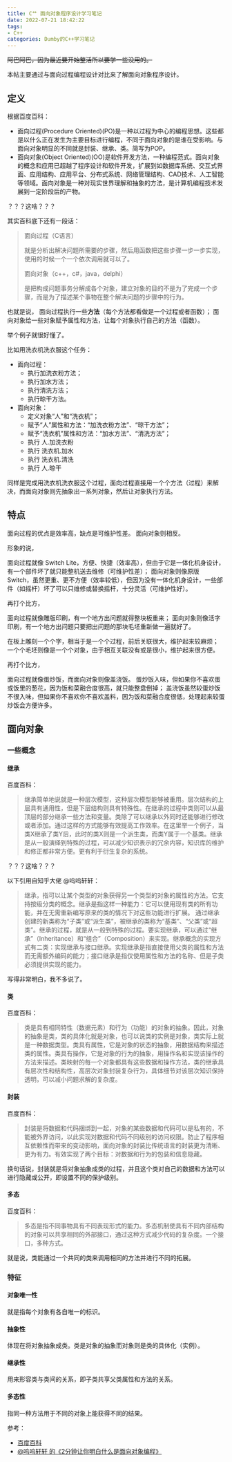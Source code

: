 ```yaml
---
title: C艹 面向对象程序设计学习笔记
date: 2022-07-21 18:42:22
tags:
- C++
categories: Dumby的C++学习笔记
---
```


~~阿巴阿巴，因为最近要开始整活所以要学一些没用的。~~

<!--more-->

本帖主要通过与面向过程编程设计对比来了解面向对象程序设计。

## 定义

根据百度百科：

- 面向过程(Procedure Oriented)(PO)是一种以过程为中心的编程思想。这些都是以什么正在发生为主要目标进行编程，不同于面向对象的是谁在受影响。与面向对象明显的不同就是封装、继承、类。简写为POP。
- 面向对象(Object Oriented)(OO)是软件开发方法，一种编程范式。面向对象的概念和应用已超越了程序设计和软件开发，扩展到如数据库系统、交互式界面、应用结构、应用平台、分布式系统、网络管理结构、CAD技术、人工智能等领域。面向对象是一种对现实世界理解和抽象的方法，是计算机编程技术发展到一定阶段后的产物。

？？？这啥？？？

其实百科底下还有一段话：

> 面向过程（C语言）
> 
> 就是分析出解决问题所需要的步骤，然后用函数把这些步骤一步一步实现，使用的时候一个一个依次调用就可以了。
> 
> 面向对象（c++，c#，java，delphi）
> 
> 是把构成问题事务分解成各个对象，建立对象的目的不是为了完成一个步骤，而是为了描述某个事物在整个解决问题的步骤中的行为。

也就是说，
面向过程执行一些**方法**（每个方法都看做是一个过程或者函数）；
面向对象给一些对象赋予属性和方法，让每个对象执行自己的方法（函数）。

举个例子就很好懂了。

比如用洗衣机洗衣服这个任务：

- 面向过程：
  - 执行加洗衣粉方法；
  - 执行加水方法；
  - 执行清洗方法；
  - 执行晾干方法。
- 面向对象：
  - 定义对象“人”和“洗衣机”；
  - 赋予“人”属性和方法：“加洗衣粉方法”、“晾干方法”；
  - 赋予“洗衣机”属性和方法：“加水方法”、“清洗方法”；
  - 执行 人.加洗衣粉
  - 执行 洗衣机.加水
  - 执行 洗衣机.清洗
  - 执行 人.晾干

同样是完成用洗衣机洗衣服这个过程，面向过程直接用一个个方法（过程）来解决，而面向对象则先抽象出一系列对象，然后让对象执行方法。

## 特点

面向过程的优点是效率高，缺点是可维护性差。
面向对象则相反。

形象的说，

面向过程就像 Switch Lite，方便、快捷（效率高），但由于它是一体化机身设计，有一个部件坏了就只能整机送去维修（可维护性差）；
面向对象则像原版 Switch，虽然更重、更不方便（效率较低），但因为没有一体化机身设计，一些部件（如摇杆）坏了可以只维修或替换摇杆，十分灵活（可维护性好）。

再打个比方，

面向过程就像雕版印刷，有一个地方出问题就得整块板重来；
面向对象则像活字印刷，有一个地方出问题只要把出问题的那块毛坯重新做一遍就好了。

在板上雕刻一个个字，相当于是一个个过程，前后关联很大，维护起来较麻烦；
一个个毛坯则像是一个个对象，由于相互关联没有或是很小，维护起来很方便。

再打个比方，

面向过程就像蛋炒饭，而面向对象则像盖浇饭。
蛋炒饭入味，但如果你不喜欢蛋或饭里的葱花，因为饭和菜融合度很高，就只能整盘倒掉；
盖浇饭虽然较蛋炒饭不很入味，但如果你不喜欢你不喜欢盖料，因为饭和菜融合度很低，处理起来较蛋炒饭会方便许多。

## 面向对象

### 一些概念

#### 继承

百度百科：

> 继承简单地说就是一种层次模型，这种层次模型能够被重用。层次结构的上层具有通用性，但是下层结构则具有特殊性。在继承的过程中类则可以从最顶层的部分继承一些方法和变量。类除了可以继承以外同时还能够进行修改或者添加。通过这样的方式能够有效提高工作效率。在这里举一个例子，当类X继承了类Y后，此时的类X则是一个派生类，而类Y属于一个基类。继承是从一般演绎到特殊的过程，可以减少知识表示的冗余内容，知识库的维护和修正都非常方便。更有利于衍生复杂的系统。

？？？这啥？？？

以下引用自知乎大佬 @呜呜轩轩：
> 继承，指可以让某个类型的对象获得另一个类型的对象的属性的方法。它支持按级分类的概念。继承是指这样一种能力：它可以使用现有类的所有功能，并在无需重新编写原来的类的情况下对这些功能进行扩展。 通过继承创建的新类称为“子类”或“派生类”，被继承的类称为“基类”、“父类”或“超类”。继承的过程，就是从一般到特殊的过程。要实现继承，可以通过“继承”（Inheritance）和“组合”（Composition）来实现。继承概念的实现方式有二类：实现继承与接口继承。实现继承是指直接使用父类的属性和方法而无需额外编码的能力；接口继承是指仅使用属性和方法的名称、但是子类必须提供实现的能力。

写得非常明白，我不多说了。

#### 类

百度百科：

> 类是具有相同特性（数据元素）和行为（功能）的对象的抽象。因此，对象的抽象是类，类的具体化就是对象，也可以说类的实例是对象，类实际上就是一种数据类型。类具有属性，它是对象的状态的抽象，用数据结构来描述类的属性。类具有操作，它是对象的行为的抽象，用操作名和实现该操作的方法来描述。类映射的每一个对象都具有这些数据和操作方法，类的继承具有层次性和结构性，高层次对象封装复杂行为，具体细节对该层次知识保持透明，可以减小问题求解的复杂度。

#### 封装

百度百科：

> 封装是将数据和代码捆绑到一起，对象的某些数据和代码可以是私有的，不能被外界访问，以此实现对数据和代码不同级别的访问权限。防止了程序相互依赖性而带来的变动影响，面向对象的封装比传统语言的封装更为清晰、更为有力。有效实现了两个目标：对数据和行为的包装和信息隐藏。

换句话说，封装就是将对象抽象成类的过程，并且这个类对自己的数据和方法可以进行隐藏或公开，即设置不同的保护级别。

#### 多态

百度百科：

> 多态是指不同事物具有不同表现形式的能力。多态机制使具有不同内部结构的对象可以共享相同的外部接口，通过这种方式减少代码的复杂度。一个接口，多种方式。

就是说，类能通过一个共同的类来调用相同的方法并进行不同的拓展。

### 特征

#### 对象唯一性

就是指每个对象有各自唯一的标识。

#### 抽象性

体现在将对象抽象成类。类是对象的抽象而对象则是类的具体化（实例）。

#### 继承性

用来形容类与类间的关系，即子类共享父类属性和方法的关系。

#### 多态性

指同一种方法用于不同的对象上能获得不同的结果。


参考：
- [百度百科](https://baike.baidu.com/item/%E9%9D%A2%E5%90%91%E5%AF%B9%E8%B1%A1/2262089#4)
- [@呜呜轩轩 的《2分钟让你明白什么是面向对象编程》](https://zhuanlan.zhihu.com/p/75265007)
